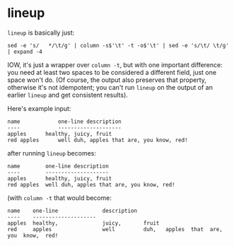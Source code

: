 # lineup

`lineup` is basically just:

    sed -e 's/   */\t/g' | column -s$'\t' -t -o$'\t' | sed -e 's/\t/ \t/g' | expand -4

IOW, it's just a wrapper over `column -t`, but with one important difference:
you need at least two spaces to be considered a different field, just one
space won't do.  (Of course, the output also preserves that property,
otherwise it's not idempotent; you can't run `lineup` on the output of an
earlier `lineup` and get consistent results).

Here's example input:

    name            one-line description
    ----            --------------------
    apples      healthy, juicy, fruit
    red apples      well duh, apples that are, you know, red!

after running `lineup` becomes:

    name        one-line description
    ----        --------------------
    apples      healthy, juicy, fruit
    red apples  well duh, apples that are, you know, red!

(with `column -t` that would become:

    name    one-line              description
    ----    --------------------
    apples  healthy,              juicy,       fruit
    red     apples                well         duh,   apples  that  are,  you  know,  red!
